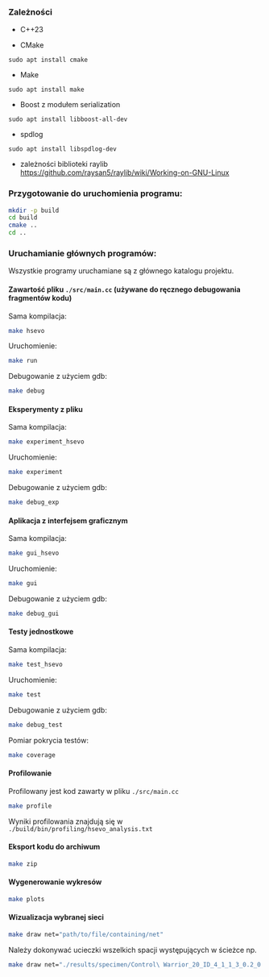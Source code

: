 ### Zależności
- C++23

- CMake
```
sudo apt install cmake
```
- Make
```
sudo apt install make
```
- Boost z modułem serialization
```
sudo apt install libboost-all-dev
```
- spdlog
```
sudo apt install libspdlog-dev
```
- zależności biblioteki raylib
https://github.com/raysan5/raylib/wiki/Working-on-GNU-Linux

### Przygotowanie do uruchomienia programu:
```bash
mkdir -p build
cd build
cmake ..
cd ..
```

### Uruchamianie głównych programów:

Wszystkie programy uruchamiane są z głównego katalogu projektu.

#### Zawartość pliku `./src/main.cc` (używane do ręcznego debugowania fragmentów kodu)

Sama kompilacja:
```bash
make hsevo
```
Uruchomienie:
```bash
make run
```
Debugowanie z użyciem gdb:
```bash
make debug
```

#### Eksperymenty z pliku

Sama kompilacja:
```bash
make experiment_hsevo
```
Uruchomienie:
```bash
make experiment
```
Debugowanie z użyciem gdb:
```bash
make debug_exp
```

#### Aplikacja z interfejsem graficznym

Sama kompilacja:
```bash
make gui_hsevo
```
Uruchomienie:
```bash
make gui
```
Debugowanie z użyciem gdb:
```bash
make debug_gui
```

#### Testy jednostkowe

Sama kompilacja:
```bash
make test_hsevo
```
Uruchomienie:
```bash
make test
```
Debugowanie z użyciem gdb:
```bash
make debug_test
```
Pomiar pokrycia testów:
```bash
make coverage
```

#### Profilowanie
Profilowany jest kod zawarty w pliku `./src/main.cc`
```bash
make profile
```
Wyniki profilowania znajdują się w `./build/bin/profiling/hsevo_analysis.txt`

#### Eksport kodu do archiwum
```bash
make zip
```

#### Wygenerowanie wykresów
```bash
make plots
```

#### Wizualizacja wybranej sieci
```bash
make draw net="path/to/file/containing/net"
```
Należy dokonywać ucieczki wszelkich spacji występujących w ścieżce np.
```bash
make draw net="./results/specimen/Control\ Warrior_20_ID_4_1_1_3_0.2_0.02_0.05_0.9_0.2_0.75_0.75_.txt"
```
